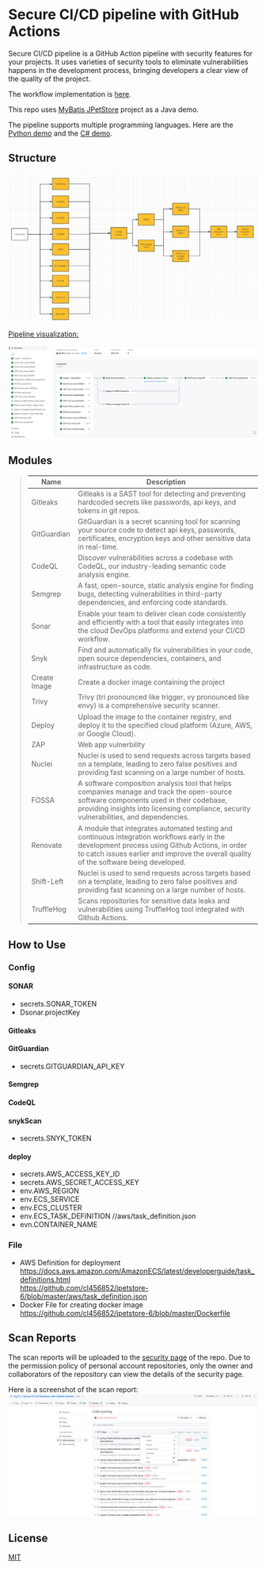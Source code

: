 Secure CI/CD pipeline with GitHub Actions
=================

Secure CI/CD pipeline is a GitHub Action pipeline with security features for your projects. It uses varieties of security tools to eliminate vulnerabilities happens in the development process, bringing developers a clear view of the quality of the project.

The workflow implementation is [here](.github/workflows/DevSecOps.yml).

This repo uses [MyBatis JPetStore](https://github.com/mybatis/jpetstore-6) project as a Java demo. 

The pipeline supports multiple programming languages. Here are the [Python demo](https://github.com/dky815/PythonDemo) and the [C# demo](https://github.com/dky815/CSharpDemo).

Structure
----------
![Structure](img/structure.png)

[Pipeline visualization:](https://github.com/dky815/Secure-CI-CD-Pipelines-with-GitHub-Actions/actions/runs/4631735247)

![Pipeline visualization](img/pipeline-visualization.png)

## Modules
>
>
> | Name        | Description |
  > | -------------- | ----------- |
> | Gitleaks    | Gitleaks is a SAST tool for detecting and preventing hardcoded secrets like passwords, api keys, and tokens in git repos.                                                                                                                |
> | GitGuardian    | GitGuardian is a secret scanning tool for scanning your source code to detect api keys, passwords, certificates, encryption keys and other sensitive data in real-time.                                                                  |
> | CodeQL           | Discover vulnerabilities across a codebase with CodeQL, our industry-leading semantic code analysis engine.                                                                                                                              |
> | Semgrep          | A fast, open-source, static analysis engine for finding bugs, detecting vulnerabilities in third-party dependencies, and enforcing code standards.                                                                                       |
> | Sonar     | Enable your team to deliver clean code consistently and efficiently with a tool that easily integrates into the cloud DevOps platforms and extend your CI/CD workflow.                                                                   |
> | Snyk     | Find and automatically fix vulnerabilities in your code, open source dependencies, containers, and infrastructure as code.                                                                                                               |
> | Create Image   | Create a docker image containing the project                                                                                                                                                                                             |
> | Trivy   | Trivy (tri pronounced like trigger, vy pronounced like envy) is a comprehensive security scanner.                                                                                                                                        |
> | Deploy| Upload the image to the container registry, and deploy it to the specified cloud platform (Azure, AWS, or Google Cloud).                                                                                                                                                                                            |
> | ZAP | Web app vulnerbility                                                                                                                                                                                                                     |
> | Nuclei       | Nuclei is used to send requests across targets based on a template, leading to zero false positives and providing fast scanning on a large number of hosts.                                                                              |
> | FOSSA       | A software composition analysis tool that helps companies manage and track the open-source software components used in their codebase, providing insights into licensing compliance, security vulnerabilities, and dependencies.         |
> | Renovate       | A module that integrates automated testing and continuous integration workflows early in the development process using Github Actions, in order to catch issues earlier and improve the overall quality of the software being developed. |
> | Shift-Left       | Nuclei is used to send requests across targets based on a template, leading to zero false positives and providing fast scanning on a large number of hosts.                                                                              |
> | TruffleHog       | Scans repositories for sensitive data leaks and vulnerabilities using TruffleHog tool integrated with Github Actions.     


## How to Use

### Config

#### SONAR
- secrets.SONAR_TOKEN  
- Dsonar.projectKey

#### Gitleaks

#### GitGuardian
- secrets.GITGUARDIAN_API_KEY

#### Semgrep

#### CodeQL

#### snykScan
- secrets.SNYK_TOKEN

#### deploy
- secrets.AWS_ACCESS_KEY_ID
- secrets.AWS_SECRET_ACCESS_KEY
- env.AWS_REGION
- env.ECS_SERVICE
- env.ECS_CLUSTER
- env.ECS_TASK_DEFINITION //aws/task_definition.json
- evn.CONTAINER_NAME

### File
 - AWS Definition for deployment  
   https://docs.aws.amazon.com/AmazonECS/latest/developerguide/task_definitions.html  
   https://github.com/cl456852/jpetstore-6/blob/master/aws/task_definition.json
 - Docker File for creating docker image  
   https://github.com/cl456852/jpetstore-6/blob/master/Dockerfile

## Scan Reports
The scan reports will be uploaded to the [security page](https://github.com/dky815/Secure-CI-CD-Pipelines-with-GitHub-Actions/security/code-scanning) of the repo. Due to the permission policy of personal account repositories, only the owner and collaborators of the repository can view the details of the security page.

Here is a screenshot of the scan report:
![Scan Report](img/scan-report.png)

## License
[MIT](https://choosealicense.com/licenses/mit/)
